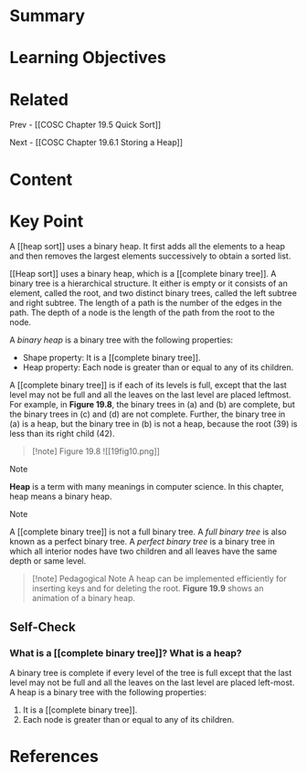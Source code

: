 # Summary

# Learning Objectives

# Related
Prev - [[COSC Chapter 19.5 Quick Sort]]

Next - [[COSC Chapter 19.6.1 Storing a Heap]]
# Content
# Key Point

A [[heap sort]] uses a binary heap. It first adds all the elements to a heap and then removes the largest elements successively to obtain a sorted list.

[[Heap sort]] uses a binary heap, which is a [[complete binary tree]]. A binary tree is a hierarchical structure. It either is empty or it consists of an element, called the root, and two distinct binary trees, called the left subtree and right subtree. The length of a path is the number of the edges in the path. The depth of a node is the length of the path from the root to the node.

A _binary heap_ is a binary tree with the following properties:

- Shape property: It is a [[complete binary tree]].
- Heap property: Each node is greater than or equal to any of its children.

A [[complete binary tree]] is if each of its levels is full, except that the last level may not be full and all the leaves on the last level are placed leftmost. For example, in **Figure 19.8**, the binary trees in (a) and (b) are complete, but the binary trees in (c) and (d) are not complete. Further, the binary tree in (a) is a heap, but the binary tree in (b) is not a heap, because the root (39) is less than its right child (42).

>[!note] Figure 19.8
>![[19fig10.png]]

>[!Note]
**​​Heap** is ​a term with many meanings in computer science. In this chapter, heap means a binary heap.

>[!Note]
A [[complete binary tree]] is not a full binary tree. A _full binary tree_ is also known as a perfect binary tree. A _perfect binary tree_ is a binary tree in which all interior nodes have two children and all leaves have the same depth or same level.

>[!note] Pedagogical Note
A heap can be implemented efficiently for inserting keys and for deleting the root. **Figure 19.9** shows an animation of a binary heap.
## Self-Check
### What is a [[complete binary tree]]? What is a heap?
A binary tree is complete if every level of the tree is full except that the last level may not be full and all the leaves on the last level are placed left-most. A heap is a binary tree with the following properties:  
1. It is a [[complete binary tree]].  
2. Each node is greater than or equal to any of its children.
# References
